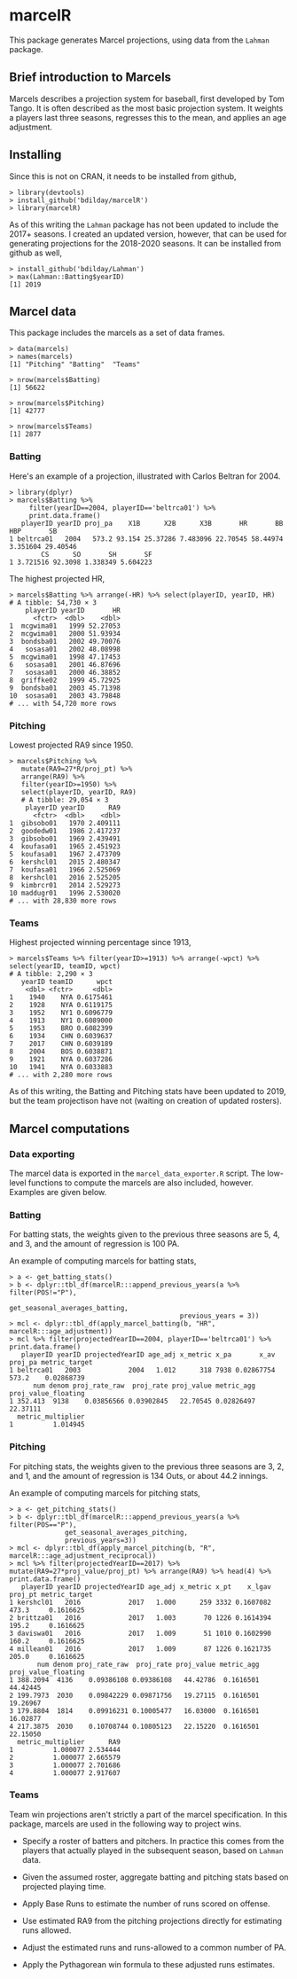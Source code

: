 # marcelR

This package generates Marcel projections, using data from the `Lahman` package. 

## Brief introduction to Marcels

Marcels describes a projection system for baseball, first developed by Tom Tango. It is often described as the most basic projection system. It weights a players last three seasons, regresses this to the mean, and applies an age adjustment.

## Installing 

Since this is not on CRAN, it needs to be installed from github,

``` {r}
> library(devtools)
> install_github('bdilday/marcelR')
> library(marcelR)
```

As of this writing the `Lahman` package has not been updated to include the 2017+ seasons. I created an updated version, however, that can be used for generating projections for the 2018-2020 seasons. It can be installed from github as well,

``` {r}
> install_github('bdilday/Lahman')
> max(Lahman::Batting$yearID)
[1] 2019
```

## Marcel data

This package includes the marcels as a set of data frames.

``` {r}
> data(marcels)
> names(marcels)
[1] "Pitching" "Batting"  "Teams"   

> nrow(marcels$Batting)
[1] 56622

> nrow(marcels$Pitching)
[1] 42777

> nrow(marcels$Teams)
[1] 2877

```

### Batting

Here's an example of a projection, illustrated with Carlos Beltran for 2004.

``` {r}
> library(dplyr)
> marcels$Batting %>% 
     filter(yearID==2004, playerID=='beltrca01') %>% 
     print.data.frame()
   playerID yearID proj_pa    X1B      X2B      X3B       HR       BB      HBP       SB
1 beltrca01   2004   573.2 93.154 25.37286 7.483096 22.70545 58.44974 3.351604 29.40546
        CS      SO       SH       SF
1 3.721516 92.3098 1.338349 5.604223
```

The highest projected HR,

``` {r}
> marcels$Batting %>% arrange(-HR) %>% select(playerID, yearID, HR)
# A tibble: 54,730 × 3
    playerID yearID       HR
      <fctr>  <dbl>    <dbl>
1  mcgwima01   1999 52.27053
2  mcgwima01   2000 51.93934
3  bondsba01   2002 49.70076
4   sosasa01   2002 48.08998
5  mcgwima01   1998 47.17453
6   sosasa01   2001 46.87696
7   sosasa01   2000 46.38852
8  griffke02   1999 45.72925
9  bondsba01   2003 45.71398
10  sosasa01   2003 43.79848
# ... with 54,720 more rows
```

### Pitching

Lowest projected RA9 since 1950.

``` {r}
> marcels$Pitching %>% 
   mutate(RA9=27*R/proj_pt) %>% 
   arrange(RA9) %>% 
   filter(yearID>=1950) %>% 
   select(playerID, yearID, RA9)
   # A tibble: 29,054 × 3
    playerID yearID      RA9
      <fctr>  <dbl>    <dbl>
1  gibsobo01   1970 2.409111
2  goodedw01   1986 2.417237
3  gibsobo01   1969 2.439491
4  koufasa01   1965 2.451923
5  koufasa01   1967 2.473709
6  kershcl01   2015 2.480347
7  koufasa01   1966 2.525069
8  kershcl01   2016 2.525205
9  kimbrcr01   2014 2.529273
10 maddugr01   1996 2.530020
# ... with 28,830 more rows
```

### Teams

Highest projected winning percentage since 1913,
``` {r}
> marcels$Teams %>% filter(yearID>=1913) %>% arrange(-wpct) %>% select(yearID, teamID, wpct)
# A tibble: 2,290 × 3
   yearID teamID      wpct
    <dbl> <fctr>     <dbl>
1    1940    NYA 0.6175461
2    1928    NYA 0.6119175
3    1952    NY1 0.6096779
4    1913    NY1 0.6089000
5    1953    BRO 0.6082399
6    1934    CHN 0.6039637
7    2017    CHN 0.6039189
8    2004    BOS 0.6038871
9    1921    NYA 0.6037286
10   1941    NYA 0.6033883
# ... with 2,280 more rows
```

As of this writing, the Batting and Pitching stats have been updated to 2019, but the team projectison have not (waiting on creation of updated rosters).

## Marcel computations

### Data exporting

The marcel data is exported in the `marcel_data_exporter.R` script. The low-level functions to compute the marcels are also included, however. Examples are given below.

### Batting

For batting stats, the weights given to the previous three seasons are 5, 4, and 3, and the amount of regression is 100 PA. 

An example of computing marcels for batting stats,


``` {r}
> a <- get_batting_stats()
> b <- dplyr::tbl_df(marcelR:::append_previous_years(a %>% filter(POS!="P"), 
                                           get_seasonal_averages_batting, 
                                           previous_years = 3))
> mcl <- dplyr::tbl_df(apply_marcel_batting(b, "HR", marcelR:::age_adjustment))
> mcl %>% filter(projectedYearID==2004, playerID=='beltrca01') %>% print.data.frame()
   playerID yearID projectedYearID age_adj x_metric x_pa       x_av proj_pa metric_target
1 beltrca01   2003            2004   1.012      318 7938 0.02867754   573.2    0.02868739
      num denom proj_rate_raw  proj_rate proj_value metric_agg proj_value_floating
1 352.413  9138    0.03856566 0.03902845   22.70545 0.02826497            22.37111
  metric_multiplier
1          1.014945
```

### Pitching

For pitching stats, the weights given to the previous three seasons are 3, 2, and 1, and the amount of regression is 134 Outs, or about 44.2 innings.

An example of computing marcels for pitching stats,

``` {r}
> a <- get_pitching_stats()
> b <- dplyr::tbl_df(marcelR:::append_previous_years(a %>% filter(POS=="P"), 
              get_seasonal_averages_pitching, 
              previous_years=3))
> mcl <- dplyr::tbl_df(apply_marcel_pitching(b, "R", marcelR:::age_adjustment_reciprocal))
> mcl %>% filter(projectedYearID==2017) %>% mutate(RA9=27*proj_value/proj_pt) %>% arrange(RA9) %>% head(4) %>% print.data.frame()
   playerID yearID projectedYearID age_adj x_metric x_pt    x_lgav proj_pt metric_target
1 kershcl01   2016            2017   1.000      259 3332 0.1607082   473.3     0.1616625
2 brittza01   2016            2017   1.003       70 1226 0.1614394   195.2     0.1616625
3 daviswa01   2016            2017   1.009       51 1010 0.1602990   160.2     0.1616625
4 millean01   2016            2017   1.009       87 1226 0.1621735   205.0     0.1616625
       num denom proj_rate_raw  proj_rate proj_value metric_agg proj_value_floating
1 388.2094  4136    0.09386108 0.09386108   44.42786  0.1616501            44.42445
2 199.7973  2030    0.09842229 0.09871756   19.27115  0.1616501            19.26967
3 179.8804  1814    0.09916231 0.10005477   16.03000  0.1616501            16.02877
4 217.3875  2030    0.10708744 0.10805123   22.15220  0.1616501            22.15050
  metric_multiplier      RA9
1          1.000077 2.534444
2          1.000077 2.665579
3          1.000077 2.701686
4          1.000077 2.917607
```
  
### Teams

Team win projections aren't strictly a part of the marcel specification. In this package, marcels are used in the following way to project wins.

* Specify a roster of batters and pitchers. In practice this comes from the players that actually played in the subsequent season, based on `Lahman` data.

* Given the assumed roster, aggregate batting and pitching stats based on projected playing time.

* Apply Base Runs to estimate the number of runs scored on offense.

* Use estimated RA9 from the pitching projections directly for estimating runs allowed.

* Adjust the estimated runs and runs-allowed to a common number of PA.

* Apply the Pythagorean win formula to these adjusted runs estimates.

